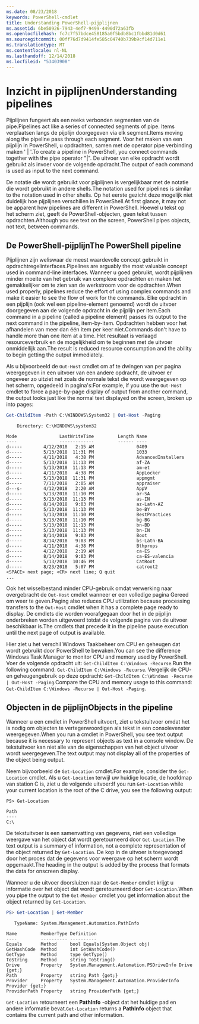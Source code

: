 ```yaml
---
ms.date: 08/23/2018
keywords: PowerShell-cmdlet
title: Understanding PowerShell-pijplijnen
ms.assetid: 6be50926-7943-4ef7-9499-4490d72a63fb
ms.openlocfilehash: fc7c7f57bdce458185a0f5bdb8bc1fbbd81d0d61
ms.sourcegitcommit: 00ff76d7d9414fe585c04740b739b9cf14d711e1
ms.translationtype: MT
ms.contentlocale: nl-NL
ms.lasthandoff: 12/14/2018
ms.locfileid: "53403908"
---
```

# <a name="understanding-pipelines"></a><span data-ttu-id="0dd7f-103">Inzicht in pijplijnen</span><span class="sxs-lookup"><span data-stu-id="0dd7f-103">Understanding pipelines</span></span>

<span data-ttu-id="0dd7f-104">Pijplijnen fungeert als een reeks verbonden segmenten van de pipe.</span><span class="sxs-lookup"><span data-stu-id="0dd7f-104">Pipelines act like a series of connected segments of pipe.</span></span> <span data-ttu-id="0dd7f-105">Items verplaatsen langs de pijplijn doorgegeven via elk segment.</span><span class="sxs-lookup"><span data-stu-id="0dd7f-105">Items moving along the pipeline pass through each segment.</span></span> <span data-ttu-id="0dd7f-106">Voor het maken van een pijplijn in PowerShell, u opdrachten, samen met de operator pipe verbinding maken ' | '.</span><span class="sxs-lookup"><span data-stu-id="0dd7f-106">To create a pipeline in PowerShell, you connect commands together with the pipe operator "|".</span></span> <span data-ttu-id="0dd7f-107">De uitvoer van elke opdracht wordt gebruikt als invoer voor de volgende opdracht.</span><span class="sxs-lookup"><span data-stu-id="0dd7f-107">The output of each command is used as input to the next command.</span></span>

<span data-ttu-id="0dd7f-108">De notatie die wordt gebruikt voor pijplijnen is vergelijkbaar met de notatie die wordt gebruikt in andere shells.</span><span class="sxs-lookup"><span data-stu-id="0dd7f-108">The notation used for pipelines is similar to the notation used in other shells.</span></span> <span data-ttu-id="0dd7f-109">Op het eerste gezicht deze mogelijk niet duidelijk hoe pijplijnen verschillen in PowerShell.</span><span class="sxs-lookup"><span data-stu-id="0dd7f-109">At first glance, it may not be apparent how pipelines are different in PowerShell.</span></span> <span data-ttu-id="0dd7f-110">Hoewel u tekst op het scherm ziet, geeft de PowerShell-objecten, geen tekst tussen opdrachten.</span><span class="sxs-lookup"><span data-stu-id="0dd7f-110">Although you see text on the screen, PowerShell pipes objects, not text, between commands.</span></span>

## <a name="the-powershell-pipeline"></a><span data-ttu-id="0dd7f-111">De PowerShell-pijplijn</span><span class="sxs-lookup"><span data-stu-id="0dd7f-111">The PowerShell pipeline</span></span>

<span data-ttu-id="0dd7f-112">Pijplijnen zijn weliswaar de meest waardevolle concept gebruikt in opdrachtregelinterfaces.</span><span class="sxs-lookup"><span data-stu-id="0dd7f-112">Pipelines are arguably the most valuable concept used in command-line interfaces.</span></span> <span data-ttu-id="0dd7f-113">Wanneer u goed gebruikt, wordt pijplijnen minder moeite van het gebruik van complexe opdrachten en maken het gemakkelijker om te zien van de werkstroom voor de opdrachten.</span><span class="sxs-lookup"><span data-stu-id="0dd7f-113">When used properly, pipelines reduce the effort of using complex commands and make it easier to see the flow of work for the commands.</span></span> <span data-ttu-id="0dd7f-114">Elke opdracht in een pijplijn (ook wel een pipeline-element genoemd) wordt de uitvoer doorgegeven aan de volgende opdracht in de pijplijn per item.</span><span class="sxs-lookup"><span data-stu-id="0dd7f-114">Each command in a pipeline (called a pipeline element) passes its output to the next command in the pipeline, item-by-item.</span></span> <span data-ttu-id="0dd7f-115">Opdrachten hebben voor het afhandelen van meer dan één item per keer niet.</span><span class="sxs-lookup"><span data-stu-id="0dd7f-115">Commands don't have to handle more than one item at a time.</span></span> <span data-ttu-id="0dd7f-116">Het resultaat is verlaagd resourceverbruik en de mogelijkheid om te beginnen met de uitvoer onmiddellijk aan.</span><span class="sxs-lookup"><span data-stu-id="0dd7f-116">The result is reduced resource consumption and the ability to begin getting the output immediately.</span></span>

<span data-ttu-id="0dd7f-117">Als u bijvoorbeeld de `Out-Host` cmdlet om af te dwingen van per pagina weergegeven in een uitvoer van een andere opdracht, de uitvoer er ongeveer zo uitziet net zoals de normale tekst die wordt weergegeven op het scherm, opgedeeld in pagina's:</span><span class="sxs-lookup"><span data-stu-id="0dd7f-117">For example, if you use the `Out-Host` cmdlet to force a page-by-page display of output from another command, the output looks just like the normal text displayed on the screen, broken up into pages:</span></span>

```powershell
Get-ChildItem -Path C:\WINDOWS\System32 | Out-Host -Paging
```

```Output
    Directory: C:\WINDOWS\system32

Mode                LastWriteTime         Length Name
----                -------------         ------ ----
d-----        4/12/2018   2:15 AM                0409
d-----        5/13/2018  11:31 PM                1033
d-----        4/11/2018   4:38 PM                AdvancedInstallers
d-----        5/13/2018  11:13 PM                af-ZA
d-----        5/13/2018  11:13 PM                am-et
d-----        4/11/2018   4:38 PM                AppLocker
d-----        5/13/2018  11:31 PM                appmgmt
d-----        7/11/2018   2:05 AM                appraiser
d---s-        4/12/2018   2:20 AM                AppV
d-----        5/13/2018  11:10 PM                ar-SA
d-----        5/13/2018  11:13 PM                as-IN
d-----        8/14/2018   9:03 PM                az-Latn-AZ
d-----        5/13/2018  11:13 PM                be-BY
d-----        5/13/2018  11:10 PM                BestPractices
d-----        5/13/2018  11:10 PM                bg-BG
d-----        5/13/2018  11:13 PM                bn-BD
d-----        5/13/2018  11:13 PM                bn-IN
d-----        8/14/2018   9:03 PM                Boot
d-----        8/14/2018   9:03 PM                bs-Latn-BA
d-----        4/11/2018   4:38 PM                Bthprops
d-----        4/12/2018   2:19 AM                ca-ES
d-----        8/14/2018   9:03 PM                ca-ES-valencia
d-----        5/13/2018  10:46 PM                CatRoot
d-----        8/23/2018   5:07 PM                catroot2
<SPACE> next page; <CR> next line; Q quit
...
```

<span data-ttu-id="0dd7f-118">Ook het wisselbestand minder CPU-gebruik omdat verwerking naar overgebracht de `Out-Host` cmdlet wanneer er een volledige pagina Gereed om weer te geven.</span><span class="sxs-lookup"><span data-stu-id="0dd7f-118">Paging also reduces CPU utilization because processing transfers to the `Out-Host` cmdlet when it has a complete page ready to display.</span></span> <span data-ttu-id="0dd7f-119">De cmdlets die worden voorafgegaan door het in de pijplijn onderbreken worden uitgevoerd totdat de volgende pagina van de uitvoer beschikbaar is.</span><span class="sxs-lookup"><span data-stu-id="0dd7f-119">The cmdlets that precede it in the pipeline pause execution until the next page of output is available.</span></span>

<span data-ttu-id="0dd7f-120">Hier ziet u het verschil Windows Taakbeheer om CPU en geheugen dat wordt gebruikt door PowerShell te bewaken.</span><span class="sxs-lookup"><span data-stu-id="0dd7f-120">You can see the difference Windows Task Manager to monitor CPU and memory used by PowerShell.</span></span> <span data-ttu-id="0dd7f-121">Voer de volgende opdracht uit: `Get-ChildItem C:\Windows -Recurse`.</span><span class="sxs-lookup"><span data-stu-id="0dd7f-121">Run the following command: `Get-ChildItem C:\Windows -Recurse`.</span></span> <span data-ttu-id="0dd7f-122">Vergelijk de CPU- en geheugengebruik op deze opdracht: `Get-ChildItem C:\Windows -Recurse | Out-Host -Paging`.</span><span class="sxs-lookup"><span data-stu-id="0dd7f-122">Compare the CPU and memory usage to this command: `Get-ChildItem C:\Windows -Recurse | Out-Host -Paging`.</span></span>

## <a name="objects-in-the-pipeline"></a><span data-ttu-id="0dd7f-123">Objecten in de pijplijn</span><span class="sxs-lookup"><span data-stu-id="0dd7f-123">Objects in the pipeline</span></span>

<span data-ttu-id="0dd7f-124">Wanneer u een cmdlet in PowerShell uitvoert, ziet u tekstuitvoer omdat het is nodig om objecten te vertegenwoordigen als tekst in een consolevenster weergegeven.</span><span class="sxs-lookup"><span data-stu-id="0dd7f-124">When you run a cmdlet in PowerShell, you see text output because it is necessary to represent objects as text in a console window.</span></span> <span data-ttu-id="0dd7f-125">De tekstuitvoer kan niet alle van de eigenschappen van het object uitvoer wordt weergegeven.</span><span class="sxs-lookup"><span data-stu-id="0dd7f-125">The text output may not display all of the properties of the object being output.</span></span>

<span data-ttu-id="0dd7f-126">Neem bijvoorbeeld de `Get-Location` cmdlet.</span><span class="sxs-lookup"><span data-stu-id="0dd7f-126">For example, consider the `Get-Location` cmdlet.</span></span> <span data-ttu-id="0dd7f-127">Als u `Get-Location` terwijl uw huidige locatie, de hoofdmap van station C is, ziet u de volgende uitvoer:</span><span class="sxs-lookup"><span data-stu-id="0dd7f-127">If you run `Get-Location` while your current location is the root of the C drive, you see the following output:</span></span>

```
PS> Get-Location

Path
----
C:\
```

<span data-ttu-id="0dd7f-128">De tekstuitvoer is een samenvatting van gegevens, niet een volledige weergave van het object dat wordt geretourneerd door `Get-Location`.</span><span class="sxs-lookup"><span data-stu-id="0dd7f-128">The text output is a summary of information, not a complete representation of the object returned by `Get-Location`.</span></span> <span data-ttu-id="0dd7f-129">De kop in de uitvoer is toegevoegd door het proces dat de gegevens voor weergave op het scherm wordt opgemaakt.</span><span class="sxs-lookup"><span data-stu-id="0dd7f-129">The heading in the output is added by the process that formats the data for onscreen display.</span></span>

<span data-ttu-id="0dd7f-130">Wanneer u de uitvoer doorsluizen naar de `Get-Member` cmdlet krijgt u informatie over het object dat wordt geretourneerd door `Get-Location`.</span><span class="sxs-lookup"><span data-stu-id="0dd7f-130">When you pipe the output to the `Get-Member` cmdlet you get information about the object returned by `Get-Location`.</span></span>

```powershell
PS> Get-Location | Get-Member
```

```Output
   TypeName: System.Management.Automation.PathInfo

Name         MemberType Definition
----         ---------- ----------
Equals       Method     bool Equals(System.Object obj)
GetHashCode  Method     int GetHashCode()
GetType      Method     type GetType()
ToString     Method     string ToString()
Drive        Property   System.Management.Automation.PSDriveInfo Drive {get;}
Path         Property   string Path {get;}
Provider     Property   System.Management.Automation.ProviderInfo Provider {get;}
ProviderPath Property   string ProviderPath {get;}
```

<span data-ttu-id="0dd7f-131">`Get-Location` retourneert een **PathInfo** -object dat het huidige pad en andere informatie bevat.</span><span class="sxs-lookup"><span data-stu-id="0dd7f-131">`Get-Location` returns a **PathInfo** object that contains the current path and other information.</span></span>

